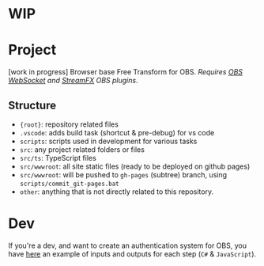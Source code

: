 # WIP

# Project
[work in progress] Browser base Free Transform for OBS. _Requires [OBS WebSocket](https://obsproject.com/forum/resources/obs-websocket-remote-control-obs-studio-from-websockets.466/) and [StreamFX](https://obsproject.com/forum/threads/streamfx-for-obs%C2%AE-studio.76619/) OBS plugins_.



## Structure
- `{root}`: repository related files
- `.vscode`: adds build task (shortcut & pre-debug) for vs code
- `scripts`: scripts used in development for various tasks
- `src`: any project related folders or files
- `src/ts`: TypeScript files
- `src/wwwroot`: all site static files (ready to be deployed on github pages)
- `src/wwwroot`: will be pushed to `gh-pages` (subtree) branch, using `scripts/commit_git-pages.bat`
- `other`: anything that is not directly related to this repository.


# Dev
If you're a dev, and want to create an authentication system for OBS, you have [here](./other/dev_websocket.md) an example of inputs and outputs for each step (`C#` & `JavaScript`).

